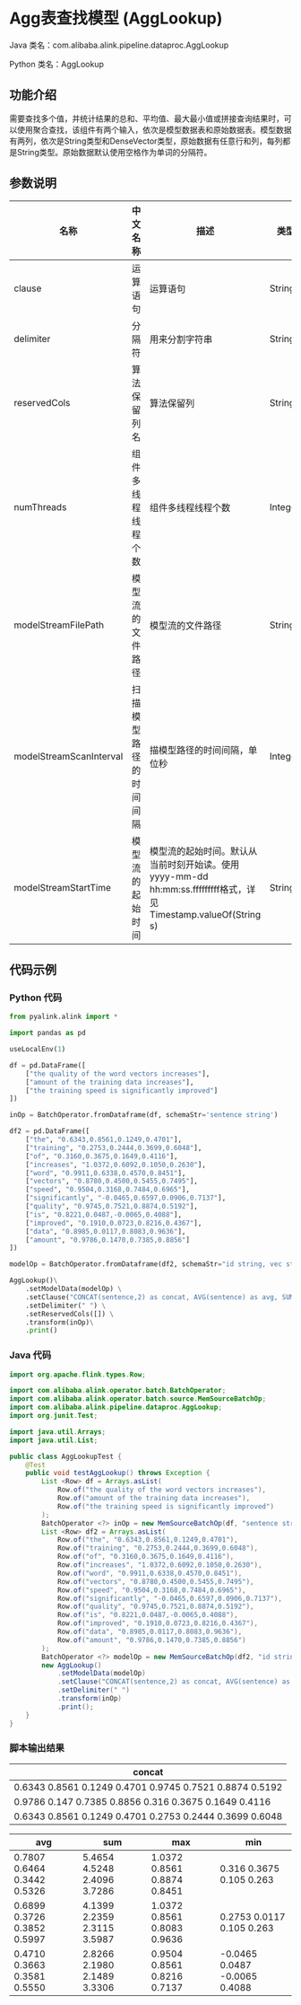 # Agg表查找模型 (AggLookup)
Java 类名：com.alibaba.alink.pipeline.dataproc.AggLookup

Python 类名：AggLookup


## 功能介绍
需要查找多个值，并统计结果的总和、平均值、最大最小值或拼接查询结果时，可以使用聚合查找，该组件有两个输入，依次是模型数据表和原始数据表。模型数据有两列，依次是String类型和DenseVector类型，原始数据有任意行和列，每列都是String类型。原始数据默认使用空格作为单词的分隔符。

## 参数说明

| 名称 | 中文名称 | 描述 | 类型 | 是否必须？ | 默认值 |
| --- | --- | --- | --- | --- | --- |
| clause | 运算语句 | 运算语句 | String | ✓ |  |
| delimiter | 分隔符 | 用来分割字符串 | String |  | " " |
| reservedCols | 算法保留列名 | 算法保留列 | String[] |  | null |
| numThreads | 组件多线程线程个数 | 组件多线程线程个数 | Integer |  | 1 |
| modelStreamFilePath | 模型流的文件路径 | 模型流的文件路径 | String |  | null |
| modelStreamScanInterval | 扫描模型路径的时间间隔 | 描模型路径的时间间隔，单位秒 | Integer |  | 10 |
| modelStreamStartTime | 模型流的起始时间 | 模型流的起始时间。默认从当前时刻开始读。使用yyyy-mm-dd hh:mm:ss.fffffffff格式，详见Timestamp.valueOf(String s) | String |  | null |


## 代码示例
### Python 代码
```python
from pyalink.alink import *

import pandas as pd

useLocalEnv(1)

df = pd.DataFrame([
    ["the quality of the word vectors increases"],
    ["amount of the training data increases"],
    ["the training speed is significantly improved"]
])

inOp = BatchOperator.fromDataframe(df, schemaStr='sentence string')

df2 = pd.DataFrame([
    ["the", "0.6343,0.8561,0.1249,0.4701"],
    ["training", "0.2753,0.2444,0.3699,0.6048"],
    ["of", "0.3160,0.3675,0.1649,0.4116"],
    ["increases", "1.0372,0.6092,0.1050,0.2630"],
    ["word", "0.9911,0.6338,0.4570,0.8451"],
    ["vectors", "0.8780,0.4500,0.5455,0.7495"],
    ["speed", "0.9504,0.3168,0.7484,0.6965"],
    ["significantly", "-0.0465,0.6597,0.0906,0.7137"],
    ["quality", "0.9745,0.7521,0.8874,0.5192"],
    ["is", "0.8221,0.0487,-0.0065,0.4088"],
    ["improved", "0.1910,0.0723,0.8216,0.4367"],
    ["data", "0.8985,0.0117,0.8083,0.9636"],
    ["amount", "0.9786,0.1470,0.7385,0.8856"]
])

modelOp = BatchOperator.fromDataframe(df2, schemaStr="id string, vec string")

AggLookup()\
    .setModelData(modelOp) \
    .setClause("CONCAT(sentence,2) as concat, AVG(sentence) as avg, SUM(sentence) as sum,MAX(sentence) as max,MIN(sentence) as min") \
    .setDelimiter(" ") \
    .setReservedCols([]) \
    .transform(inOp)\
    .print()
```
### Java 代码
```java
import org.apache.flink.types.Row;

import com.alibaba.alink.operator.batch.BatchOperator;
import com.alibaba.alink.operator.batch.source.MemSourceBatchOp;
import com.alibaba.alink.pipeline.dataproc.AggLookup;
import org.junit.Test;

import java.util.Arrays;
import java.util.List;

public class AggLookupTest { 
    @Test
    public void testAggLookup() throws Exception {
        List <Row> df = Arrays.asList(
            Row.of("the quality of the word vectors increases"),
            Row.of("amount of the training data increases"),
            Row.of("the training speed is significantly improved")
        );
        BatchOperator <?> inOp = new MemSourceBatchOp(df, "sentence string");
        List <Row> df2 = Arrays.asList(
            Row.of("the", "0.6343,0.8561,0.1249,0.4701"),
            Row.of("training", "0.2753,0.2444,0.3699,0.6048"),
            Row.of("of", "0.3160,0.3675,0.1649,0.4116"),
            Row.of("increases", "1.0372,0.6092,0.1050,0.2630"),
            Row.of("word", "0.9911,0.6338,0.4570,0.8451"),
            Row.of("vectors", "0.8780,0.4500,0.5455,0.7495"),
            Row.of("speed", "0.9504,0.3168,0.7484,0.6965"),
            Row.of("significantly", "-0.0465,0.6597,0.0906,0.7137"),
            Row.of("quality", "0.9745,0.7521,0.8874,0.5192"),
            Row.of("is", "0.8221,0.0487,-0.0065,0.4088"),
            Row.of("improved", "0.1910,0.0723,0.8216,0.4367"),
            Row.of("data", "0.8985,0.0117,0.8083,0.9636"),
            Row.of("amount", "0.9786,0.1470,0.7385,0.8856")
        );
        BatchOperator <?> modelOp = new MemSourceBatchOp(df2, "id string, vec string");
        new AggLookup()
            .setModelData(modelOp)
            .setClause("CONCAT(sentence,2) as concat, AVG(sentence) as avg, SUM(sentence) as sum,MAX(sentence) as max,MIN(sentence) as min")
            .setDelimiter(" ")
            .transform(inOp)
            .print();
    }
}
```

### 脚本输出结果
|concat|
|---|
|0.6343 0.8561 0.1249 0.4701 0.9745 0.7521 0.8874 0.5192|
|0.9786 0.147 0.7385 0.8856 0.316 0.3675 0.1649 0.4116|
|0.6343 0.8561 0.1249 0.4701 0.2753 0.2444 0.3699 0.6048|

avg|sum|max|min
---|---|---|---
0.7807 0.6464 0.3442 0.5326|5.4654 4.5248 2.4096 3.7286|1.0372 0.8561 0.8874 0.8451|0.316 0.3675 0.105 0.263
0.6899 0.3726 0.3852 0.5997|4.1399 2.2359 2.3115 3.5987|1.0372 0.8561 0.8083 0.9636|0.2753 0.0117 0.105 0.263
0.4710 0.3663 0.3581 0.5550|2.8266 2.1980 2.1489 3.3306|0.9504 0.8561 0.8216 0.7137|-0.0465 0.0487 -0.0065 0.4088
